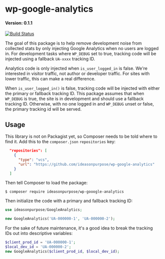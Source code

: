 # wp-google-analytics

#### Version: 0.1.1

[![Build Status](https://travis-ci.org/ideasonpurpose/wp-google-analytics.svg?branch=master)](https://travis-ci.org/ideasonpurpose/wp-google-analytics) 

The goal of this package is to help remove development noise from collected stats by only injecting Google Analytics when no users are logged in. For development tasks where `WP_DEBUG` set to true, tracking code will be injected using a fallback `UA-xxxx` tracking ID. 

Analytics code is only injected when `is_user_logged_in` is false. We're interested in visitor traffic, not author or developer traffic. For sites with lower traffic, this can make a real difference.

When `is_user_logged_in()` is false, tracking code will be injected with either the primary or fallback tracking ID. This package assumes that when `WP_DEBUG` is true, the site is in development and should use a fallback tracking ID. Otherwise, with no one logged in and `WP_DEBUG` unset or false, the primary tracking id will be served. 

## Usage

This library is not on Packagist yet, so Composer needs to be told where to find it. Add this to the `composer.json` `repositories` key:

```json
  "repositories": [
    {
      "type": "vcs",
      "url": "https://github.com/ideasonpurpose/wp-google-analytics"
    }
  ]
```

Then tell Composer to load the package:

```
$ composer require ideasonpurpose/wp-gooogle-analytics
```

Then initialize the code with a primary and fallback tracking ID:
```php
use ideasonpurpose/GoogleAnalytics;

new GoogleAnalytics('UA-000000-1', 'UA-000000-2');
```

For the sake of future maintenance, it's a good idea to break the tracking IDs out into descriptive variables:
```php
$client_prod_id = 'UA-000000-1';
$local_dev_id = 'UA-000000-2';
new GoogleAnalytics($client_prod_id, $local_dev_id);
```

